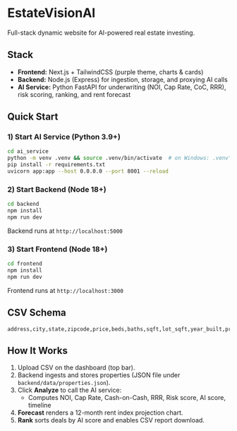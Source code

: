 # EstateVisionAI

Full-stack dynamic website for AI-powered real estate investing.

## Stack
- **Frontend:** Next.js + TailwindCSS (purple theme, charts & cards)
- **Backend:** Node.js (Express) for ingestion, storage, and proxying AI calls
- **AI Service:** Python FastAPI for underwriting (NOI, Cap Rate, CoC, RRR), risk scoring, ranking, and rent forecast

## Quick Start

### 1) Start AI Service (Python 3.9+)
```bash
cd ai_service
python -m venv .venv && source .venv/bin/activate  # on Windows: .venv\Scripts\activate
pip install -r requirements.txt
uvicorn app:app --host 0.0.0.0 --port 8001 --reload
```

### 2) Start Backend (Node 18+)
```bash
cd backend
npm install
npm run dev
```
Backend runs at `http://localhost:5000`

### 3) Start Frontend (Node 18+)
```bash
cd frontend
npm install
npm run dev
```
Frontend runs at `http://localhost:3000`

## CSV Schema
```
address,city,state,zipcode,price,beds,baths,sqft,lot_sqft,year_built,property_type,taxes_annual,insurance_annual,hoa_monthly,vacancy_rate,maintenance_pct,management_pct,rent_estimate,other_income,tax_zone,zoning_code,code_violations,foreclosure_flag,lien_flag
```

## How It Works
1. Upload CSV on the dashboard (top bar).
2. Backend ingests and stores properties (JSON file under `backend/data/properties.json`).
3. Click **Analyze** to call the AI service:
   - Computes NOI, Cap Rate, Cash-on-Cash, RRR, Risk score, AI score, timeline
4. **Forecast** renders a 12-month rent index projection chart.
5. **Rank** sorts deals by AI score and enables CSV report download.
